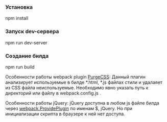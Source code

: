 ### Установка
npm install
### Запуск dev-сервера
npm run dev-server
### Cоздание билда
npm run build

Особенности работы webpack plugin [PurgeCSS](https://purgecss.com/plugins/webpack.html#installation):
Данный плагин анализирует используемые в билде *.html, *.js файлах стили и удалаяет из CSS файла неиспользуемые.
Необходимо явно указать путь к директорий или файлу в webpack.config.js .

Особенности работы jQuery:
jQuery доступна в любом js файле билда через [webpack.ProvidePlugin](https://webpack.js.org/plugins/provide-plugin/) по именам $, jQuery.
Но при инициализации скрипта в браузере к ней нет доступа.
